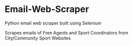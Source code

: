 # Email-Web-Scraper
Python email web scraper built using Selenium

Scrapes emails of Free Agents and Sport Coordinators from City/Community Sport Websites
